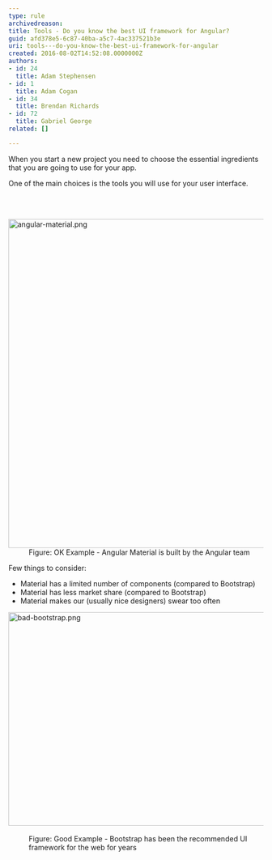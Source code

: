```yaml
---
type: rule
archivedreason: 
title: Tools - Do you know the best UI framework for Angular?
guid: afd378e5-6c87-40ba-a5c7-4ac337521b3e
uri: tools---do-you-know-the-best-ui-framework-for-angular
created: 2016-08-02T14:52:08.0000000Z
authors:
- id: 24
  title: Adam Stephensen
- id: 1
  title: Adam Cogan
- id: 34
  title: Brendan Richards
- id: 72
  title: Gabriel George
related: []

---
```



<p>When you start a new project you need to choose the essential ingredients that you are going to use for your app.
<br></p><p>One of the main choices is the tools you will use for your user interface.​<br></p>
<br><excerpt class='endintro'></excerpt><br>
<dl class="image"><dt> <img src="/PublishingImages/angular-material.png" alt="angular-material.png" style="width&#58;650px;" /> </dt><dd>Figure&#58; OK Example - Angular Material is built by the Angular team <br></dd></dl><p>Few things to consider&#58; <br></p><ul><li>Material has a limited number of components (compared to Bootstrap)&#160;</li><li>Material has less market share (compared to Bootstrap)&#160;</li><li>Material makes our (usually nice designers) swear too often<br></li></ul><dl class="goodImage"><dt> <img src="/PublishingImages/bad-bootstrap.png" alt="bad-bootstrap.png" style="width&#58;650px;height&#58;422px;" />&#160;<br></dt><dd>Figure&#58; Good Example - Bootstrap has been the recommended UI framework for the web for years<br></dd></dl>


